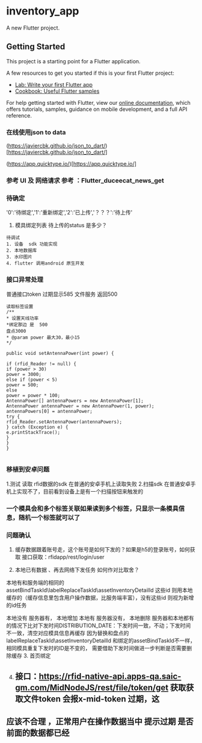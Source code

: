 # inventory_app

A new Flutter project.

## Getting Started

This project is a starting point for a Flutter application.

A few resources to get you started if this is your first Flutter project:

- [Lab: Write your first Flutter app](https://flutter.dev/docs/get-started/codelab)
- [Cookbook: Useful Flutter samples](https://flutter.dev/docs/cookbook)

For help getting started with Flutter, view our
[online documentation](https://flutter.dev/docs), which offers tutorials,
samples, guidance on mobile development, and a full API reference.

###  在线使用json to  data 
(https://javiercbk.github.io/json_to_dart/)[https://javiercbk.github.io/json_to_dart/]

(https://app.quicktype.io/)[https://app.quicktype.io/]

### 参考  UI  及 网络请求 参考  ：Flutter_duceecat_news_get

### 待确定
'0':'待绑定','1':'重新绑定','2':'已上传','？？？':'待上传'
1. 模具绑定列表    待上传的status 是多少？

```text
待调试
1. 设备  sdk 功能实现
2. 本地数据库
3. 水印图片
4. flutter 调用android 原生开发
```



### 接口异常处理
普通接口token 过期显示585
文件服务  返回500


```
读取标签设置
/**
* 设置天线功率
*绑定那边 是  500
盘点3000
* @param power 最大30，最小15
*/

public void setAntennaPower(int power) {

if (rfid_Reader != null) {
if (power > 30)
power = 3000;
else if (power < 5)
power = 500;
else
power = power * 100;
AntennaPower[] antennaPowers = new AntennaPower[1];
AntennaPower antennaPower = new AntennaPower(1, power);
antennaPowers[0] = antennaPower;
try {
rfid_Reader.setAntennaPower(antennaPowers);
} catch (Exception e) {
e.printStackTrace();
}
}
}


```


### 移植到安卓问题
1.测试 读取 rfid数据的sdk 在普通的安卓手机上读取失败
2.扫描sdk 在普通安卓手机上实现不了，目前看到设备上是有一个扫描按钮来触发的


### 一个模具会和多个标签关联如果读到多个标签，只显示一条模具信息，随机一个标签就可以了


### 问题确认
1. 缓存数据跟着账号走，这个账号是如何下发的？如果是h5的登录账号，如何获取
接口获取：rfidapp/rest/login/user
   
2. 本地已有数据  、再去网络下发任务 如何作对比取舍？

本地有和服务端的相同的 assetBindTaskId\labelReplaceTaskId\assetInventoryDetailId 
这些id 则用本地缓存的（缓存信息里包含用户操作数据，比服务端丰富），没有这些id 则视为新增的id任务

本地没有 服务器有，  本地增加
本地有   服务器没有， 本地删除
服务器和本地都有的情况下比对下发时间DISTRIBUTION_DATE：下发时间一致，不动；下发时间不一致，清空对应模具信息再缓存
因为替换和盘点的labelReplaceTaskId\assetInventoryDetailId  和绑定的assetBindTaskId不一样，相同模具重复下发时的ID是不变的，
需要借助下发时间做进一步判断是否需要删除缓存
3. 首页绑定




4. ## 接口：https://rfid-native-api.apps-qa.saic-gm.com/MidNodeJS/rest/file/token/get   获取获取文件token 会报x-mid-token 过期，这
## 应该不合理 ，正常用户在操作数据当中 提示过期  是否前面的数据都已经


